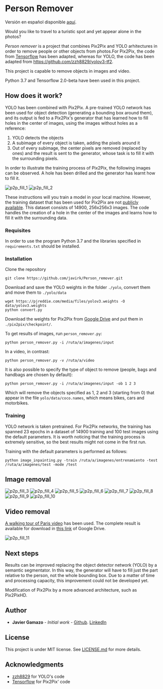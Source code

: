 # Person Remover

Versión en español disponible [aquí](README_es.md).

Would you like to travel to a turistic spot and yet appear alone in the photos? 

_Person remover_ is a project that combines Pix2Pix and YOLO arhitectures in order to remove people or other objects from
photos.For Pix2Pix, the code from [Tensorflow](https://www.tensorflow.org/beta/tutorials/generative/pix2pix) has been adapted,
whereas for YOLO, the code has been adapted from https://github.com/zzh8829/yolov3-tf2.

This project is capable to remove objects in images and video.

Python 3.7 and Tensorflow 2.0-beta have been used in this project.


## How does it work?

YOLO has been combined with Pix2Pix. A pre-trained YOLO network has been used for object detection (generating a bounding
box around them), and its output is fed to a Pix2Pix's generator that has learned how to fill holes in the center of images,
using the images without holes as a reference:
1. YOLO detects the objects
2. A subimage of every object is taken, adding the pixels around it
3. Out of every subimage, the center pixels are removed (replaced by ones) and the result is sent to the generator, whose
task is to fill it with the surrounding pixels.

In order to illustrate the training process of Pix2Pix, the following images can be observed. A hole has been drilled and 
the generator has learnt how to fill it.

![p2p_fill_1](https://github.com/javirk/Person_remover/blob/master/images_readme/fill_1.png)
![p2p_fill_2](https://github.com/javirk/Person_remover/blob/master/images_readme/fill_2.png)

These instructions will you train a model in your local machine. However, the training dataset that has been used for 
Pix2Pix are not [publicly available](http://graphics.cs.cmu.edu/projects/whatMakesParis/). This dataset consists of 14900,
256x256x3 images. The code handles the creation of a hole in the center of the images and learns how to fill it with the
surrounding data.

### Requisites

In order to use the program Python 3.7 and the libraries specified in  `requirements.txt` should be installed.

### Installation

Clone the repository
```
git clone https://github.com/javirk/Person_remover.git
```
Download and save the YOLO weights in the folder `./yolo`, convert them and move them to `./yolo/data`
```
wget https://pjreddie.com/media/files/yolov3.weights -O data/yolov3.weights
python convert.py
```
Download the weights for Pix2Pix from [Google Drive](https://drive.google.com/open?id=19VsarMcYRNPLTDr6b6ABJyY8JUeBueL8)
and put them in `./pix2pix/checkpoint/`.

To get results of images, run `person_remover.py`:
```
python person_remover.py -i /ruta/a/imagenes/input
``` 
In a video, in contrast:
```
python person_remover.py -v /ruta/a/video
``` 
It is also possible to specify the type of object to remove (people, bags and handbags are chosen by default):
```
python person_remover.py -i /ruta/a/imagenes/input -ob 1 2 3
``` 
Which will remove the objects specified as 1, 2 and 3 (starting from 0) that appear in the file `yolo/data/coco.names`,
which means bikes, cars and motorbikes.

### Training

YOLO network is taken pretrained. For Pix2Pix networks, the training has spanned 23 epochs in a dataset of 14900 training
and 100 test images using the default parameters. It is worth noticing that the training process is extremely sensitive,
so the best results might not come in the first run.

Training with the default parameters is performed as follows:
```
python image_inpainting.py -train /ruta/a/imagenes/entrenamiento -test /ruta/a/imagenes/test -mode /test
```

## Image removal

![p2p_fill_3](https://github.com/javirk/Person_remover/blob/master/images_readme/Imagen6.png)
![p2p_fill_4](https://github.com/javirk/Person_remover/blob/master/images_readme/Imagen7.png)
![p2p_fill_5](https://github.com/javirk/Person_remover/blob/master/images_readme/Imagen1.png)
![p2p_fill_6](https://github.com/javirk/Person_remover/blob/master/images_readme/Imagen2.png)
![p2p_fill_7](https://github.com/javirk/Person_remover/blob/master/images_readme/Imagen3.png)
![p2p_fill_8](https://github.com/javirk/Person_remover/blob/master/images_readme/Imagen4.png)
![p2p_fill_9](https://github.com/javirk/Person_remover/blob/master/images_readme/Imagen5.png)
![p2p_fill_10](https://github.com/javirk/Person_remover/blob/master/images_readme/Imagen8.png)


## Video removal

[A walking tour of Paris video](https://www.youtube.com/watch?v=_dRjY9gMcxE) has been used. The complete result is 
available for download in [this link](https://drive.google.com/open?id=1V0i64yh_b3aTlijVbfNEtYNLFiy30QjQ) of Google Drive.

![p2p_fill_11](https://github.com/javirk/Person_remover/blob/master/images_readme/GIF.gif)

## Next steps

Results can be improved replacing the object detector network (YOLO) by a semantic segmentator. In this way, the generator
will have to fill just the part relative to the person, not the whole bounding box. Due to a matter of time and processing
capacity, this improvement could not be developed yet.

Modification of Pix2Pix by a more advanced architecture, such as Pix2PixHD.

## Author

* **Javier Gamazo** - *Initial work* - [Github](https://github.com/javirk). [LinkedIn](https://www.linkedin.com/in/javier-gamazo-tejero/)

## License

This project is under MIT license. See [LICENSE.md](LICENSE.md) for more details.

## Acknowledgments

* [zzh8829](https://github.com/zzh8829/yolov3-tf2) for YOLO's code
* [Tensorflow](https://www.tensorflow.org/) for Pix2Pix' code